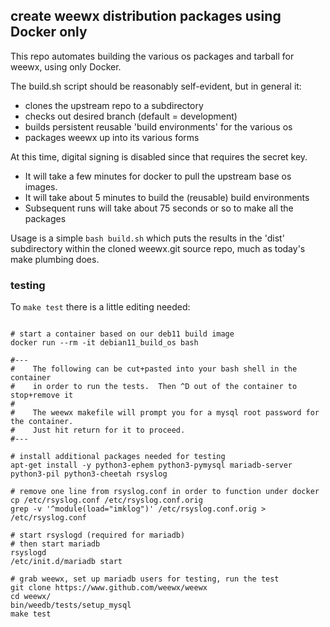 

## create weewx distribution packages using Docker only

This repo automates building the various os packages and tarball for weewx, using only Docker.

The build.sh script should be reasonably self-evident, but in general it:

* clones the upstream repo to a subdirectory
* checks out desired branch (default = development)
* builds persistent reusable 'build environments' for the various os
* packages weewx up into its various forms

At this time, digital signing is disabled since that requires the secret key.

* It will take a few minutes for docker to pull the upstream base os images.
* It will take about 5 minutes to build the (reusable) build environments
* Subsequent runs will take about 75 seconds or so to make all the packages

Usage is a simple `bash build.sh` which puts the results in the 'dist' subdirectory
within the cloned weewx.git source repo, much as today's make plumbing does.


### testing

To `make test` there is a little editing needed:

```

# start a container based on our deb11 build image
docker run --rm -it debian11_build_os bash

#---
#    The following can be cut+pasted into your bash shell in the container
#    in order to run the tests.  Then ^D out of the container to stop+remove it
#
#    The weewx makefile will prompt you for a mysql root password for the container.
#    Just hit return for it to proceed.
#---

# install additional packages needed for testing
apt-get install -y python3-ephem python3-pymysql mariadb-server python3-pil python3-cheetah rsyslog

# remove one line from rsyslog.conf in order to function under docker
cp /etc/rsyslog.conf /etc/rsyslog.conf.orig
grep -v '^module(load="imklog")' /etc/rsyslog.conf.orig > /etc/rsyslog.conf

# start rsyslogd (required for mariadb)
# then start mariadb
rsyslogd
/etc/init.d/mariadb start

# grab weewx, set up mariadb users for testing, run the test
git clone https://www.github.com/weewx/weewx
cd weewx/
bin/weedb/tests/setup_mysql
make test

```

